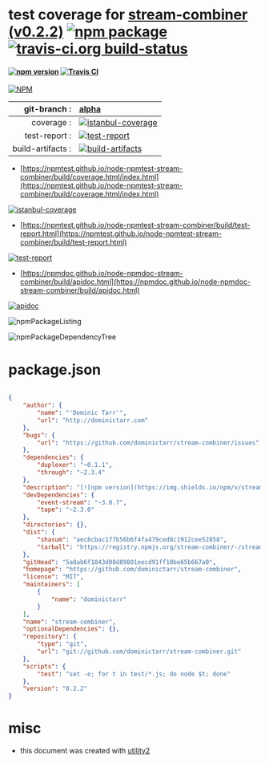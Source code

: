 # test coverage for  [stream-combiner (v0.2.2)](https://github.com/dominictarr/stream-combiner)  [![npm package](https://img.shields.io/npm/v/npmtest-stream-combiner.svg?style=flat-square)](https://www.npmjs.org/package/npmtest-stream-combiner) [![travis-ci.org build-status](https://api.travis-ci.org/npmtest/node-npmtest-stream-combiner.svg)](https://travis-ci.org/npmtest/node-npmtest-stream-combiner)
#### [![npm version](https://img.shields.io/npm/v/stream-combiner.svg)](https://npmjs.org/package/stream-combiner)  [![Travis CI](https://travis-ci.org/dominictarr/stream-combiner.svg)](https://travis-ci.org/dominictarr/stream-combiner)

[![NPM](https://nodei.co/npm/stream-combiner.png?downloads=true&downloadRank=true&stars=true)](https://www.npmjs.com/package/stream-combiner)

| git-branch : | [alpha](https://github.com/npmtest/node-npmtest-stream-combiner/tree/alpha)|
|--:|:--|
| coverage : | [![istanbul-coverage](https://npmtest.github.io/node-npmtest-stream-combiner/build/coverage.badge.svg)](https://npmtest.github.io/node-npmtest-stream-combiner/build/coverage.html/index.html)|
| test-report : | [![test-report](https://npmtest.github.io/node-npmtest-stream-combiner/build/test-report.badge.svg)](https://npmtest.github.io/node-npmtest-stream-combiner/build/test-report.html)|
| build-artifacts : | [![build-artifacts](https://npmtest.github.io/node-npmtest-stream-combiner/glyphicons_144_folder_open.png)](https://github.com/npmtest/node-npmtest-stream-combiner/tree/gh-pages/build)|

- [https://npmtest.github.io/node-npmtest-stream-combiner/build/coverage.html/index.html](https://npmtest.github.io/node-npmtest-stream-combiner/build/coverage.html/index.html)

[![istanbul-coverage](https://npmtest.github.io/node-npmtest-stream-combiner/build/screenCapture.buildCi.browser.%252Ftmp%252Fbuild%252Fcoverage.lib.html.png)](https://npmtest.github.io/node-npmtest-stream-combiner/build/coverage.html/index.html)

- [https://npmtest.github.io/node-npmtest-stream-combiner/build/test-report.html](https://npmtest.github.io/node-npmtest-stream-combiner/build/test-report.html)

[![test-report](https://npmtest.github.io/node-npmtest-stream-combiner/build/screenCapture.buildCi.browser.%252Ftmp%252Fbuild%252Ftest-report.html.png)](https://npmtest.github.io/node-npmtest-stream-combiner/build/test-report.html)

- [https://npmdoc.github.io/node-npmdoc-stream-combiner/build/apidoc.html](https://npmdoc.github.io/node-npmdoc-stream-combiner/build/apidoc.html)

[![apidoc](https://npmdoc.github.io/node-npmdoc-stream-combiner/build/screenCapture.buildCi.browser.%252Ftmp%252Fbuild%252Fapidoc.html.png)](https://npmdoc.github.io/node-npmdoc-stream-combiner/build/apidoc.html)

![npmPackageListing](https://npmtest.github.io/node-npmtest-stream-combiner/build/screenCapture.npmPackageListing.svg)

![npmPackageDependencyTree](https://npmtest.github.io/node-npmtest-stream-combiner/build/screenCapture.npmPackageDependencyTree.svg)



# package.json

```json

{
    "author": {
        "name": "'Dominic Tarr'",
        "url": "http://dominictarr.com"
    },
    "bugs": {
        "url": "https://github.com/dominictarr/stream-combiner/issues"
    },
    "dependencies": {
        "duplexer": "~0.1.1",
        "through": "~2.3.4"
    },
    "description": "[![npm version](https://img.shields.io/npm/v/stream-combiner.svg)](https://npmjs.org/package/stream-combiner)  [![Travis CI](https://travis-ci.org/dominictarr/stream-combiner.svg)](https://travis-ci.org/dominictarr/stream-combiner)",
    "devDependencies": {
        "event-stream": "~3.0.7",
        "tape": "~2.3.0"
    },
    "directories": {},
    "dist": {
        "shasum": "aec8cbac177b56b6f4fa479ced8c1912cee52858",
        "tarball": "https://registry.npmjs.org/stream-combiner/-/stream-combiner-0.2.2.tgz"
    },
    "gitHead": "5a8ab6f1843d08d89801eecd91ff10be65b667a0",
    "homepage": "https://github.com/dominictarr/stream-combiner",
    "license": "MIT",
    "maintainers": [
        {
            "name": "dominictarr"
        }
    ],
    "name": "stream-combiner",
    "optionalDependencies": {},
    "repository": {
        "type": "git",
        "url": "git://github.com/dominictarr/stream-combiner.git"
    },
    "scripts": {
        "test": "set -e; for t in test/*.js; do node $t; done"
    },
    "version": "0.2.2"
}
```



# misc
- this document was created with [utility2](https://github.com/kaizhu256/node-utility2)
